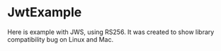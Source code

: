 # JwtExample

Here is example with JWS, using RS256. It was created to show library compatibility bug on Linux and Mac.
